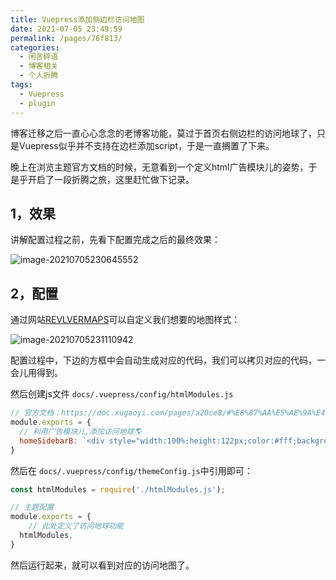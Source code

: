 ```yaml
---
title: Vuepress添加侧边栏访问地图
date: 2021-07-05 23:49:59
permalink: /pages/76f813/
categories:
  - 闲言碎语
  - 博客相关
  - 个人折腾
tags:
  - Vuepress
  - plugin
---
```


博客迁移之后一直心心念念的老博客功能，莫过于首页右侧边栏的访问地球了，只是Vuepress似乎并不支持在边栏添加script，于是一直搁置了下来。

晚上在浏览主题官方文档的时候，无意看到一个定义html广告模块儿的姿势，于是乎开启了一段折腾之旅，这里赶忙做下记录。

## 1，效果

讲解配置过程之前，先看下配置完成之后的最终效果：

![image-20210705230645552](https://tva3.sinaimg.cn/large/008k1Yt0ly1gs6ilb2yq5j60zy0k2dkr02.jpg)

## 2，配置

通过网站[REVLVERMAPS](https://www.revolvermaps.com/?target=setup2d&type=html)可以自定义我们想要的地图样式：

![image-20210705231110942](https://tva2.sinaimg.cn/large/008k1Yt0ly1gs6ilh0yqrj60sc0vqds002.jpg)

配置过程中，下边的方框中会自动生成对应的代码，我们可以拷贝对应的代码，一会儿用得到。

然后创建js文件 `docs/.vuepress/config/htmlModules.js`

```js
// 官方文档：https://doc.xugaoyi.com/pages/a20ce8/#%E8%87%AA%E5%AE%9A%E4%B9%89html%E6%A8%A1%E5%9D%97
module.exports = {
  // 利用广告模块儿,添加访问地球🌎
  homeSidebarB: `<div style="width:100%;height:122px;color:#fff;background: #eee;"><a href="https://www.revolvermaps.com/livestats/5srkcv15atq/"><img src="//rf.revolvermaps.com/h/m/a/0/ff0000/128/10/5srkcv15atq.png" width="256" height="128" alt="Map" style="border:0;"></a></div>`,
}
```

然后在 `docs/.vuepress/config/themeConfig.js`中引用即可：

```js
const htmlModules = require('./htmlModules.js');

// 主题配置
module.exports = {
	// 此处定义了访问地球功能
  htmlModules,
}
```

然后运行起来，就可以看到对应的访问地图了。